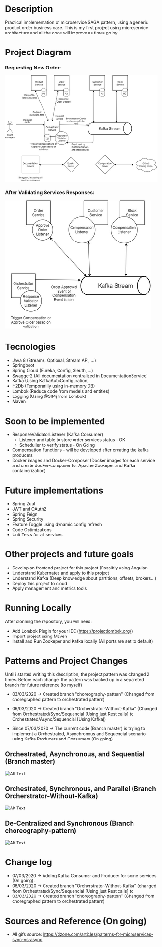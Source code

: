 # Description
Practical implementation of microservice SAGA pattern, using a generic product order business case.
This is my first project using microservice architecture and all the code will improve as times go by. 


# Project Diagram
### Requesting New Order:
![Alt Text](https://github.com/rogeriotakashi/Microservices-SAGA-Patterns/blob/88dbb6ba9fb37a29d688b63636c460d6096074d6/Microservice-SAGA-Patterns-diagram.jpg)

### After Validating Services Responses:
![Alt Text](https://github.com/rogeriotakashi/Microservices-SAGA-Patterns/blob/master/Microservice-SAGA-Patterns-diagram%20-%20Part2.jpg)

# Tecnologies
- Java 8 (Streams, Optional, Stream API, ...)
- Springboot 
- Spring Cloud (Eureka, Config, Sleuth, ...)
- Swagger2 (All documentation centralized in DocumentationService)
- Kafka (Using KafkaAutoConfiguration)
- H2Db (Temporarilly using in-memory DB)
- Lombok (Reduce code from models and entities)
- Logging (Using @Slf4j from Lombok)
- Maven 

# Soon to be implemented
- ResponseValidatorListener (Kafka Consumer)
  - Listener and table to store order services status - OK
  - Scheduller to verify status - On Going
- Compensation Functions - will be developed after creating the kafka producers
- Docker images and Docker-Composer (Docker images for each service and create docker-composer for Apache Zookeper and Kafka containerization)

# Future implementations
- Spring Zuul
- JWT and OAuth2
- Spring Feign
- Spring Security
- Feature Toggle using dynamic config refresh
- Code Optimizations
- Unit Tests for all services

# Other projects and future goals
- Develop an frontend project for this project (Possibly using Angular)
- Understand Kubernates and apply to this project
- Understand Kafka (Deep knowledge about partitions, offsets, brokers...)
- Deploy this project to cloud
- Apply management and metrics tools 

# Running Locally
After clonning the repository, you will need:
- Add Lombok Plugin for your IDE (https://projectlombok.org/)
- Import project using Maven
- Install and Run Zookeper and Kafka locally (All ports are set to default)

# Patterns and Project Changes
Until i started writing this description, the project pattern was changed 2 times.
Before each change, the pattern was backed up in a separeted branch for future reference (to myself)

- 03/03/2020 -> Created branch "choreography-pattern" (Changed from choregraphed pattern to orchestrated pattern)
- 06/03/2020 -> Created branch "Orcherstrator-Without-Kafka" (Changed from Orchestrated/Sync/Sequencial [Using just Rest calls] to Orchestrated/Async/Sequencial [Using Kafka])

- Since 07/03/2020 -> The current code (Branch master) is trying to implement a Orchestrated, Asynchronous and Sequencial scenario using Kafka Producers and Consumers (On going).
 

## Orchestrated, Asynchronous, and Sequential (Branch master)
![Alt Text](https://dzone.com/storage/temp/9338715-ezgifcom-optimize.gif)


## Orchestrated, Synchronous, and Parallel (Branch Orcherstrator-Without-Kafka)
![Alt Text](https://dzone.com/storage/temp/9338801-ezgifcom-optimize-3.gif)

## De-Centralized and Synchronous (Branch choreography-pattern)
![Alt Text](https://dzone.com/storage/temp/9338783-ezgifcom-optimize-1.gif)

# Change log
- 07/03/2020 -> Adding Kafka Consumer and Producer for some services (On going).
- 06/03/2020 -> Created branch "Orcherstrator-Without-Kafka" (changed from Orchestrated/Sync/Sequencial [Using just Rest calls] to 
- 03/03/2020 -> Created branch "choreography-pattern" (Changed from choregraphed pattern to orchestrated pattern)


# Sources and Reference (On going)
- All gifs source: https://dzone.com/articles/patterns-for-microservices-sync-vs-async

